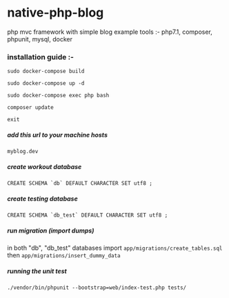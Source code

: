 # native-php-blog

php mvc framework with simple blog example
tools :- php7.1, composer, phpunit, mysql, docker

### installation guide :- 

```sudo docker-compose build```

```sudo docker-compose up -d```

```sudo docker-compose exec php bash```

```composer update```

```exit```


##### add this url to your machine hosts 

```myblog.dev```


##### create workout database 

```CREATE SCHEMA `db` DEFAULT CHARACTER SET utf8 ;```


##### create testing database 

```CREATE SCHEMA `db_test` DEFAULT CHARACTER SET utf8 ;```


##### run migration (import dumps)

in both "db", "db_test" databases import ```app/migrations/create_tables.sql``` then ```app/migrations/insert_dummy_data```


##### running the unit test

```./vendor/bin/phpunit --bootstrap=web/index-test.php tests/```


